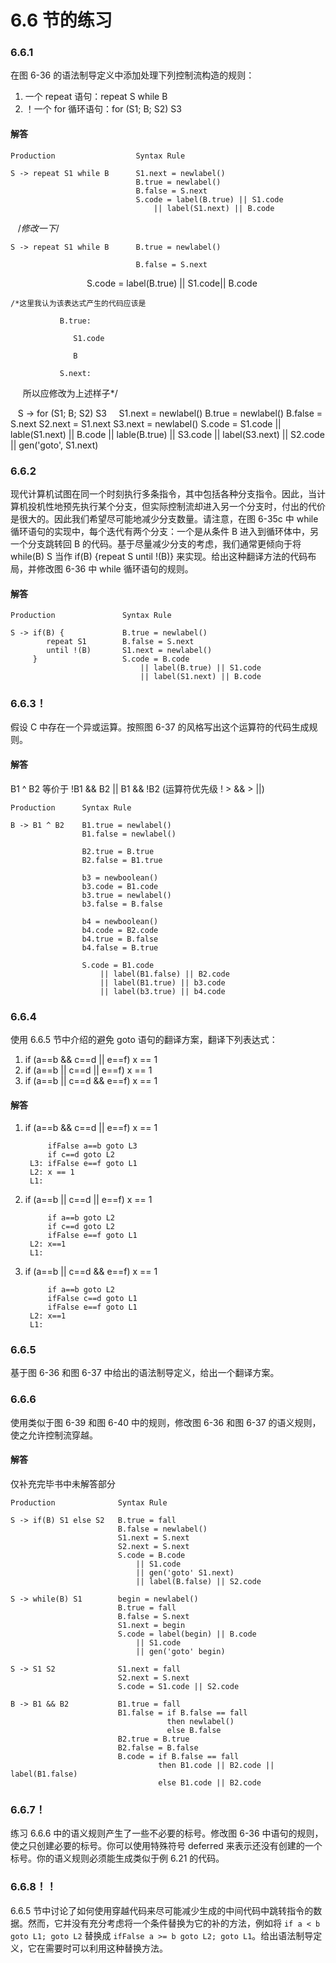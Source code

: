 # 6.6 节的练习

### 6.6.1

在图 6-36 的语法制导定义中添加处理下列控制流构造的规则：

1. 一个 repeat 语句：repeat S while B
2. ！一个 for 循环语句：for (S1; B; S2) S3

#### 解答

    Production                  Syntax Rule
    
    S -> repeat S1 while B      S1.next = newlabel()
                                B.true = newlabel()
                                B.false = S.next
                                S.code = label(B.true) || S1.code
                                    || label(S1.next) || B.code
                                    
    /*修改一下*/
    
    S -> repeat S1 while B      B.true = newlabel()
                                
                                B.false = S.next
                                
                                S.code = label(B.true) || S1.code|| B.code
                
    
    
    /*这里我认为该表达式产生的代码应该是 
               
               B.true:
               
                  S1.code
                    
                  B
                    
               S.next:
               
      所以应修改为上述样子*/
      
      
    S -> for (S1; B; S2) S3     S1.next = newlabel()
                                B.true = newlabel()
                                B.false = S.next
                                S2.next = S1.next
                                S3.next = newlabel()
                                S.code = S1.code
                                    || lable(S1.next) || B.code
                                    || lable(B.true) || S3.code
                                    || label(S3.next) || S2.code
                                    || gen('goto', S1.next)

### 6.6.2

现代计算机试图在同一个时刻执行多条指令，其中包括各种分支指令。因此，当计算机投机性地预先执行某个分支，但实际控制流却进入另一个分支时，付出的代价是很大的。因此我们希望尽可能地减少分支数量。请注意，在图 6-35c 中 while 循环语句的实现中，每个迭代有两个分支：一个是从条件 B 进入到循环体中，另一个分支跳转回 B 的代码。基于尽量减少分支的考虑，我们通常更倾向于将 while(B) S 当作 if(B) {repeat S until !(B)} 来实现。给出这种翻译方法的代码布局，并修改图 6-36 中 while 循环语句的规则。

#### 解答

    Production               Syntax Rule
    
    S -> if(B) {             B.true = newlabel()    
            repeat S1        B.false = S.next            
            until !(B)       S1.next = newlabel()
         }                   S.code = B.code
                                 || label(B.true) || S1.code
                                 || label(S1.next) || B.code

### 6.6.3！

假设 C 中存在一个异或运算。按照图 6-37 的风格写出这个运算符的代码生成规则。

#### 解答

B1 ^ B2 等价于 !B1 && B2 || B1 && !B2 (运算符优先级 ! > && > ||)

    Production      Syntax Rule
    
    B -> B1 ^ B2    B1.true = newlabel()
                    B1.false = newlabel()
                    
                    B2.true = B.true
                    B2.false = B1.true
                    
                    b3 = newboolean()
                    b3.code = B1.code
                    b3.true = newlabel()
                    b3.false = B.false
                    
                    b4 = newboolean()
                    b4.code = B2.code
                    b4.true = B.false
                    b4.false = B.true
                    
                    S.code = B1.code
                        || label(B1.false) || B2.code
                        || label(B1.true) || b3.code
                        || label(b3.true) || b4.code
                        
### 6.6.4

使用 6.6.5 节中介绍的避免 goto 语句的翻译方案，翻译下列表达式：

1. if (a==b && c==d || e==f) x == 1
2. if (a==b || c==d || e==f) x == 1
3. if (a==b || c==d && e==f) x == 1
    
#### 解答

1. if (a==b && c==d || e==f) x == 1

            ifFalse a==b goto L3 
            if c==d goto L2
        L3: ifFalse e==f goto L1
        L2: x == 1
        L1:

2. if (a==b || c==d || e==f) x == 1

            if a==b goto L2
            if c==d goto L2
            ifFalse e==f goto L1
        L2: x==1
        L1:

3. if (a==b || c==d && e==f) x == 1

            if a==b goto L2
            ifFalse c==d goto L1
            ifFalse e==f goto L1
        L2: x==1
        L1:
        
### 6.6.5

基于图 6-36 和图 6-37 中给出的语法制导定义，给出一个翻译方案。

### 6.6.6

使用类似于图 6-39 和图 6-40 中的规则，修改图 6-36 和图 6-37 的语义规则，使之允许控制流穿越。

#### 解答

仅补充完毕书中未解答部分

    Production              Syntax Rule
                        
    S -> if(B) S1 else S2   B.true = fall
                            B.false = newlabel()
                            S1.next = S.next
                            S2.next = S.next
                            S.code = B.code 
                                || S1.code
                                || gen('goto' S1.next)
                                || label(B.false) || S2.code
                                
    S -> while(B) S1        begin = newlabel()
                            B.true = fall
                            B.false = S.next
                            S1.next = begin
                            S.code = label(begin) || B.code
                                || S1.code
                                || gen('goto' begin)
                                
    S -> S1 S2              S1.next = fall
                            S2.next = S.next
                            S.code = S1.code || S2.code
                            
    B -> B1 && B2           B1.true = fall
                            B1.false = if B.false == fall
                                       then newlabel()
                                       else B.false
                            B2.true = B.true
                            B2.false = B.false
                            B.code = if B.false == fall
                                     then B1.code || B2.code || label(B1.false)
                                     else B1.code || B2.code

### 6.6.7！

练习 6.6.6 中的语义规则产生了一些不必要的标号。修改图 6-36 中语句的规则，使之只创建必要的标号。你可以使用特殊符号 deferred 来表示还没有创建的一个标号。你的语义规则必须能生成类似于例 6.21 的代码。

### 6.6.8！！

6.6.5 节中讨论了如何使用穿越代码来尽可能减少生成的中间代码中跳转指令的数据。然而，它并没有充分考虑将一个条件替换为它的补的方法，例如将 `if a < b goto L1; goto L2` 替换成 `ifFalse a >= b goto L2; goto L1`。给出语法制导定义，它在需要时可以利用这种替换方法。
